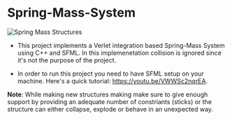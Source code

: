 # Spring-Mass-System
![Spring Mass Structures](https://github.com/ChadiHamrouni/Spring-Mass-System/assets/69485266/e295b348-d7c2-436f-b281-a8cded1e1f26)

* This project implements a Verlet integration based Spring-Mass System using C++ and SFML.
In this implemenetation collision is ignored since it's not the purpose of the project. 

* In order to run this project you need to have SFML setup on your machine.
Here's a quick tutorial: https://youtu.be/VWWSc2nqrEA.

**Note**:
While making new structures making make sure to give enough support by providing an adequate number of constriants (sticks) or the structure can either collapse, explode or behave in an unexpected way.

